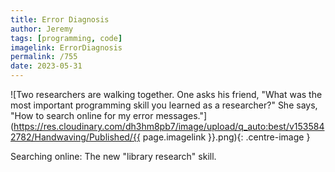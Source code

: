 ```yaml
---
title: Error Diagnosis
author: Jeremy
tags: [programming, code]
imagelink: ErrorDiagnosis
permalink: /755
date: 2023-05-31
---
```


![Two researchers are walking together. One asks his friend, "What was the most important programming skill you learned as a researcher?" She says, "How to search online for my error messages."](https://res.cloudinary.com/dh3hm8pb7/image/upload/q_auto:best/v1535842782/Handwaving/Published/{{ page.imagelink }}.png){: .centre-image }

Searching online: The new "library research" skill.

